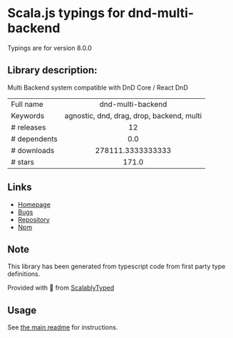 
# Scala.js typings for dnd-multi-backend

Typings are for version 8.0.0

## Library description:
Multi Backend system compatible with DnD Core / React DnD

|                    |                 |
| ------------------ | :-------------: |
| Full name          | dnd-multi-backend |
| Keywords           | agnostic, dnd, drag, drop, backend, multi |
| # releases         | 12 |
| # dependents       | 0.0 |
| # downloads        | 278111.3333333333 |
| # stars            | 171.0 |

## Links
- [Homepage](https://louisbrunner.github.io/dnd-multi-backend/packages/dnd-multi-backend/)
- [Bugs](https://github.com/LouisBrunner/dnd-multi-backend/issues)
- [Repository](https://github.com/LouisBrunner/dnd-multi-backend/tree/master)
- [Npm](https://www.npmjs.com/package/dnd-multi-backend)
    


## Note
This library has been generated from typescript code from first party type definitions.

Provided with :purple_heart: from [ScalablyTyped](https://github.com/oyvindberg/ScalablyTyped)

## Usage
See [the main readme](../../readme.md) for instructions.


